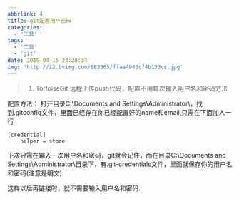 ```yaml
---
abbrlink: 4
title: git配置用户密码
categories:
  - '工具'
tags:
  - '工具'
  - 'git'
date: 2019-04-15 23:28:34
img: 'http://i2.bvimg.com/683865/ffae4946cf4b133cs.jpg'
---
```


> 1. TortoiseGit 远程上传push代码，配置不用每次输入用户名和密码方法

配置方法：
	打开目录C:\Documents and Settings\Administrator\，找到.gitconfig文件，里面已经存在你已经配置好的name和email,只需在下面加人一行
```
[credential]  
    helper = store
```
下次只需在输入一次用户名和密码，git就会记住，而在目录C:\Documents and Settings\Administrator\目录下，有.git-credentials文件，里面就保存你的用户名和密码(注意是明文)

这样以后再链接时，就不需要输入用户名和密码.